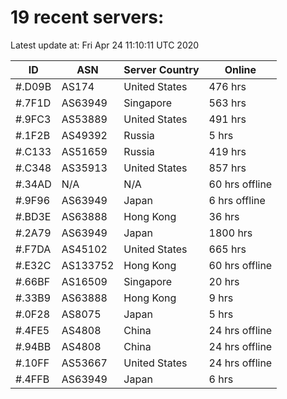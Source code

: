 # 19 recent servers:

Latest update at: Fri Apr 24 11:10:11 UTC 2020

| ID | ASN | Server Country | Online |
| -- | --- | -------------- | ------ |
| #.D09B | AS174 | United States | 476 hrs |
| #.7F1D | AS63949 | Singapore | 563 hrs |
| #.9FC3 | AS53889 | United States | 491 hrs |
| #.1F2B | AS49392 | Russia | 5 hrs |
| #.C133 | AS51659 | Russia | 419 hrs |
| #.C348 | AS35913 | United States | 857 hrs |
| #.34AD | N/A | N/A | 60 hrs offline |
| #.9F96 | AS63949 | Japan | 6 hrs offline |
| #.BD3E | AS63888 | Hong Kong | 36 hrs |
| #.2A79 | AS63949 | Japan | 1800 hrs |
| #.F7DA | AS45102 | United States | 665 hrs |
| #.E32C | AS133752 | Hong Kong | 60 hrs offline |
| #.66BF | AS16509 | Singapore | 20 hrs |
| #.33B9 | AS63888 | Hong Kong | 9 hrs |
| #.0F28 | AS8075 | Japan | 5 hrs |
| #.4FE5 | AS4808 | China | 24 hrs offline |
| #.94BB | AS4808 | China | 24 hrs offline |
| #.10FF | AS53667 | United States | 24 hrs offline |
| #.4FFB | AS63949 | Japan | 6 hrs |

